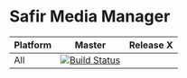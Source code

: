 # Safir Media Manager

| Platform | Master | Release X |
|:-------- |:------:|:---------:|
| All      |[![Build Status](https://dev.azure.com/unmango/Safir/_apis/build/status/unmango.safir?branchName=master)](https://dev.azure.com/unmango/Safir/_build/latest?definitionId=2&branchName=master)||
